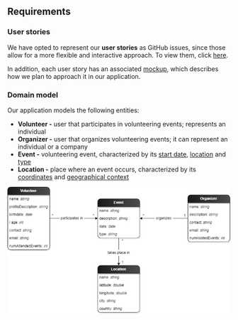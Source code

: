 ## Requirements

### User stories
We have opted to represent our **user stories** as GitHub issues, since those allow for a more flexible and interactive approach. 
To view them, click [here](https://github.com/FEUP-LEIC-ES-2022-23/2LEIC05T2/issues).

In addition, each user story has an associated [mockup](https://github.com/FEUP-LEIC-ES-2022-23/2LEIC05T2/tree/main/images/mockups), 
which describes how we plan to approach it in our application.

### Domain model

Our application models the following entities:
* **Volunteer -** user that participates in volunteering events; represents an individual
* **Organizer -** user that organizes volunteering events; it can represent an individual or a company
* **Event -** volunteering event, characterized by its <u>start date</u>, <u>location</u> and <u>type</u>
* **Location -** place where an event occurs, characterized by its <u>coordinates</u> and <u>geographical context</u>

![Domain Model](../images/DomainModel.png)
